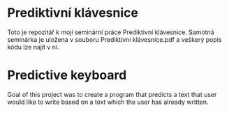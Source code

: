 # Prediktivní klávesnice

Toto je repozitář k mojí seminární práce Prediktivní klávesnice. Samotná seminárka je uložena v souboru Prediktivní klávesnice.pdf a veškerý popis kódu lze najít v ní.


# Predictive keyboard

Goal of this project was to create a program that predicts a text that user would like to write based on a text which the user has already written.
